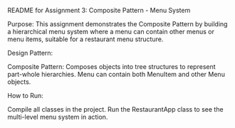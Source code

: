 README for Assignment 3: Composite Pattern - Menu System

Purpose: This assignment demonstrates the Composite Pattern by building a hierarchical menu system where a menu can contain other menus or menu items, suitable for a restaurant menu structure.

Design Pattern:

Composite Pattern: Composes objects into tree structures to represent part-whole hierarchies. Menu can contain both MenuItem and other Menu objects.

How to Run:

Compile all classes in the project.
Run the RestaurantApp class to see the multi-level menu system in action.
